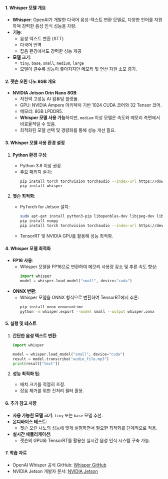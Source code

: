 #### 1. **Whisper 모델 개요**
- **Whisper**: OpenAI가 개발한 다국어 음성-텍스트 변환 모델로, 다양한 언어를 지원하며 강력한 음성 인식 성능을 자랑.
- **기능**:
  - 음성 텍스트 변환 (STT)
  - 다국어 번역
  - 잡음 환경에서도 강력한 성능 제공
- **모델 크기**:
  - `tiny`, `base`, `small`, `medium`, `large`
  - 모델이 클수록 성능이 좋아지지만 메모리 및 연산 자원 소모 증가.

#### 2. **젯슨 오린 나노 8GB 개요**
- **NVIDIA Jetson Orin Nano 8GB**:
  - 저전력 고성능 AI 컴퓨팅 플랫폼.
  - GPU: NVIDIA Ampere 아키텍처 기반 1024 CUDA 코어와 32 Tensor 코어.
  - 메모리: 8GB LPDDR5.
  - **Whisper 모델 사용 가능**하지만, `medium` 이상 모델은 속도와 메모리 측면에서 비효율적일 수 있음.
  - 최적화된 모델 선택 및 경량화를 통해 성능 개선 필요.

#### 3. **Whisper 모델 사용 환경 설정**
1. **Python 환경 구성**:
   - Python 3.8 이상 권장.
   - 주요 패키지 설치:
     ```bash
     pip install torch torchvision torchaudio --index-url https://download.pytorch.org/whl/cu117
     pip install whisper
     ```

2. **젯슨 최적화**:
   - PyTorch for Jetson 설치:
     ```bash
     sudo apt-get install python3-pip libopenblas-dev libjpeg-dev libopenmpi-dev
     pip install numpy
     pip install torch torchvision torchaudio --index-url https://developer.download.nvidia.com/compute/redist/jp/v50
     ```
   - TensorRT 및 NVIDIA GPU를 활용해 성능 최적화.

#### 4. **Whisper 모델 최적화**
- **FP16 사용**:
  - Whisper 모델을 FP16으로 변환하여 메모리 사용량 감소 및 추론 속도 향상:
    ```python
    import whisper
    model = whisper.load_model("small", device="cuda")
    ```
- **ONNX 변환**:
  - Whisper 모델을 ONNX 형식으로 변환하여 TensorRT에서 추론:
    ```bash
    pip install onnx onnxruntime
    python -m whisper.export --model small --output whisper.onnx
    ```

#### 5. **실행 및 테스트**
1. **간단한 음성 텍스트 변환**:
   ```python
   import whisper

   model = whisper.load_model("small", device="cuda")
   result = model.transcribe("audio_file.mp3")
   print(result["text"])
   ```

2. **성능 최적화 팁**:
   - 배치 크기를 적절히 조정.
   - 잡음 제거를 위한 전처리 필터 활용.

#### 6. **추가 참고 사항**
- **사용 가능한 모델 크기**: `tiny` 또는 `base` 모델 추천.
- **온디바이스 테스트**:
  - 젯슨 오린 나노의 성능에 맞게 실험하면서 필요한 최적화를 단계적으로 적용.
- **실시간 애플리케이션**:
  - 젯슨의 GPU와 TensorRT를 활용한 실시간 음성 인식 시스템 구축 가능.

#### 7. **학습 자료**
- OpenAI Whisper 공식 GitHub: [Whisper GitHub](https://github.com/openai/whisper)
- NVIDIA Jetson 개발자 문서: [NVIDIA Jetson](https://developer.nvidia.com/embedded-computing)